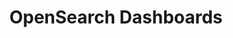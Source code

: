 ---
role: ui
title: OpenSearch Dashboards
artifact_id: opensearch-dashboards
architecture: arm64
platform: linux
type: deb
artifact_url: https://artifacts.opensearch.org/releases/bundle/opensearch-dashboards/1.3.18/opensearch-dashboards-1.3.18-linux-arm64.deb
version: 1.3.18
category: opensearch-dashboards
slug: opensearch-dashboards-1.3.18-linux-arm64-deb
signature: https://artifacts.opensearch.org/releases/bundle/opensearch-dashboards/1.3.18/opensearch-dashboards-1.3.18-linux-arm64.deb.sig
guide: https://opensearch.org/docs/latest/opensearch/install/deb
---